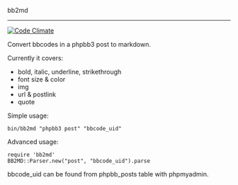 bb2md

------

[![Code Climate](https://codeclimate.com/github/openSUSE-zh/rubygem-bb2md/badges/gpa.svg)](https://codeclimate.com/github/openSUSE-zh/rubygem-bb2md)

Convert bbcodes in a phpbb3 post to markdown.

Currently it covers:

* bold, italic, underline, strikethrough
* font size & color
* img
* url & postlink
* quote

Simple usage:

    bin/bb2md "phpbb3 post" "bbcode_uid"

Advanced usage:

    require 'bb2md'
    BB2MD::Parser.new("post", "bbcode_uid").parse

bbcode_uid can be found from phpbb_posts table with phpmyadmin.



